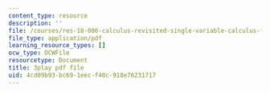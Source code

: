 ```yaml
---
content_type: resource
description: ''
file: /courses/res-18-006-calculus-revisited-single-variable-calculus-fall-2010/4cd09b93bc691eecf40c918e76231717_cm0io4R0tOM.pdf
file_type: application/pdf
learning_resource_types: []
ocw_type: OCWFile
resourcetype: Document
title: 3play pdf file
uid: 4cd09b93-bc69-1eec-f40c-918e76231717
---
```

